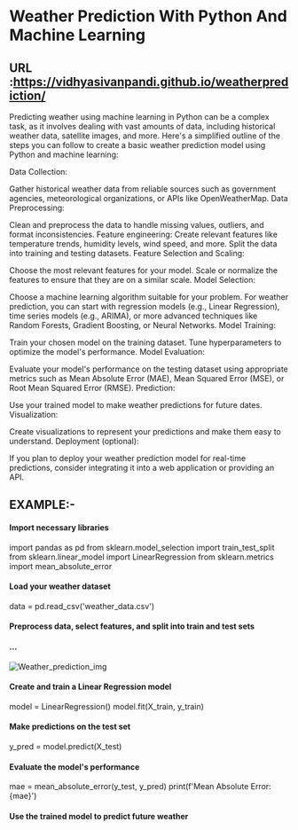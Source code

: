 # Weather Prediction With Python And Machine Learning

## URL :https://vidhyasivanpandi.github.io/weatherprediction/


Predicting weather using machine learning in Python can be a complex task, as it involves dealing with vast amounts of data, including historical weather data, satellite images, and more. Here's a simplified outline of the steps you can follow to create a basic weather prediction model using Python and machine learning:

Data Collection:

Gather historical weather data from reliable sources such as government agencies, meteorological organizations, or APIs like OpenWeatherMap.
Data Preprocessing:

Clean and preprocess the data to handle missing values, outliers, and format inconsistencies.
Feature engineering: Create relevant features like temperature trends, humidity levels, wind speed, and more.
Split the data into training and testing datasets.
Feature Selection and Scaling:

Choose the most relevant features for your model.
Scale or normalize the features to ensure that they are on a similar scale.
Model Selection:

Choose a machine learning algorithm suitable for your problem. For weather prediction, you can start with regression models (e.g., Linear Regression), time series models (e.g., ARIMA), or more advanced techniques like Random Forests, Gradient Boosting, or Neural Networks.
Model Training:

Train your chosen model on the training dataset.
Tune hyperparameters to optimize the model's performance.
Model Evaluation:

Evaluate your model's performance on the testing dataset using appropriate metrics such as Mean Absolute Error (MAE), Mean Squared Error (MSE), or Root Mean Squared Error (RMSE).
Prediction:

Use your trained model to make weather predictions for future dates.
Visualization:

Create visualizations to represent your predictions and make them easy to understand.
Deployment (optional):

If you plan to deploy your weather prediction model for real-time predictions, consider integrating it into a web application or providing an API.

## EXAMPLE:-

#### Import necessary libraries
import pandas as pd
from sklearn.model_selection import train_test_split
from sklearn.linear_model import LinearRegression
from sklearn.metrics import mean_absolute_error

#### Load your weather dataset
data = pd.read_csv('weather_data.csv')

#### Preprocess data, select features, and split into train and test sets
#### ...

![Weather_prediction_img](https://github.com/Harsh-Patidar/ML/assets/110400713/8d79d83c-ccb0-4fa9-908e-b002d6b38222)

#### Create and train a Linear Regression model
model = LinearRegression()
model.fit(X_train, y_train)

#### Make predictions on the test set
y_pred = model.predict(X_test)

#### Evaluate the model's performance
mae = mean_absolute_error(y_test, y_pred)
print(f'Mean Absolute Error: {mae}')

#### Use the trained model to predict future weather


